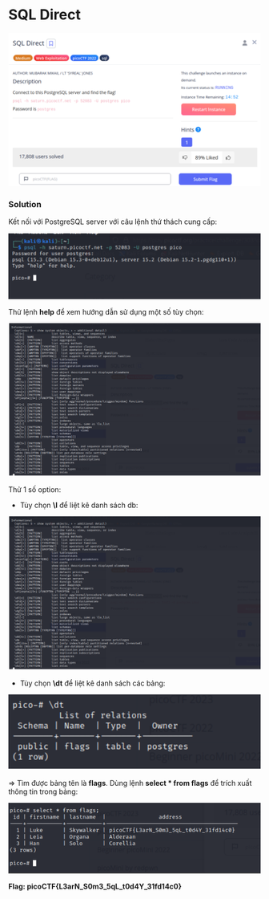 # SQL Direct
![img](https://github.com/DucThinh47/PicoCTF_Writeups/blob/main/Web_Exploitation/images/image130.png?raw=true)

### Solution

Kết nối với PostgreSQL server với câu lệnh thứ thách cung cấp:

![img](https://github.com/DucThinh47/PicoCTF_Writeups/blob/main/Web_Exploitation/images/image131.png?raw=true)

Thử lệnh **help** để xem hướng dẫn sử dụng một số tùy chọn:

![img](https://github.com/DucThinh47/PicoCTF_Writeups/blob/main/Web_Exploitation/images/image132.png?raw=true)

Thử 1 số option:

- Tùy chọn **\l** để liệt kê danh sách db:

![img](https://github.com/DucThinh47/PicoCTF_Writeups/blob/main/Web_Exploitation/images/image132.png?raw=true)

- Tùy chọn **\dt** để liệt kê danh sách các bảng:

![img](https://github.com/DucThinh47/PicoCTF_Writeups/blob/main/Web_Exploitation/images/image134.png?raw=true)

=> Tìm được bảng tên là **flags**. Dùng lệnh **select * from flags** để trích xuất thông tin trong bảng:

![img](https://github.com/DucThinh47/PicoCTF_Writeups/blob/main/Web_Exploitation/images/image135.png?raw=true)

**Flag: picoCTF{L3arN_S0m3_5qL_t0d4Y_31fd14c0}**
